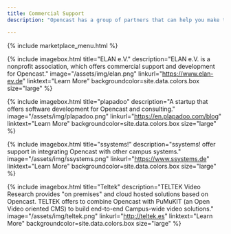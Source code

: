 ```yaml
---
title: Commercial Support
description: "Opencast has a group of partners that can help you make the most informed decisions when designing and deploying your custom video capture solution. We strive to build a healthy ecosystem of consultants and technology providers all of which have been vetted by the community and validated by its users."

---
```

{% include marketplace_menu.html %}

{% include imagebox.html
title="ELAN e.V."
description="ELAN e.V. is a nonprofit association, which offers commercial support and development for Opencast."
image="/assets/img/elan.png"
linkurl="https://www.elan-ev.de"
linktext="Learn More"
backgroundcolor=site.data.colors.box
size="large"
%}

{% include imagebox.html
title="plapadoo"
description="A startup that offers software development for Opencast and consulting."
image="/assets/img/plapadoo.png"
linkurl="https://en.plapadoo.com/blog"
linktext="Learn More"
backgroundcolor=site.data.colors.box
size="large"
%}

{% include imagebox.html
title="ssystems!"
description="ssystems! offer support in integrating Opencast with other campus systems."
image="/assets/img/ssystems.png"
linkurl="https://www.ssystems.de"
linktext="Learn More"
backgroundcolor=site.data.colors.box
size="large"
%}

{% include imagebox.html
title="Teltek"
description="TELTEK Video Research provides \"on premises\" and cloud hosted solutions based on Opencast. TELTEK offers to combine Opencast with PuMuKIT (an Open Video oriented CMS) to build end-to-end Campus-wide video solutions."
image="/assets/img/teltek.png"
linkurl="http://teltek.es"
linktext="Learn More"
backgroundcolor=site.data.colors.box
size="large"
%}
